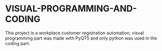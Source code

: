 # VISUAL-PROGRAMMING-AND-CODING
This project is a workplace customer registration automation, 
visual programming part was made with PyQT5 and only python was used in the coding part.
